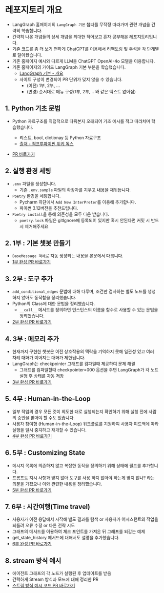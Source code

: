 # 레포지토리 개요

- LangGraph 홈페이지의 `LangGraph 기본` 챕터를 무작정 따라가며 관련 개념을 간략히 학습합니다.
- 간략히 나온 개념들의 상세 개념을 최대한 적어보고 혼자 공부해본 레포지토리입니다.
- 기존 코드를 좀 더 보기 편하게 ChatGPT를 이용해서 리팩토링 및 주석을 각 단계별로 달아뒀습니다.
- 기존 홈페이지 예시와 다르게 LLM을 ChatGPT OpenAI-4o 모델을 이용합니다.
- 기존 홈페이지의 가이드 LangGraph 기본 부분을 학습했습니다.
  - [LangGraph 기본 - 개요](https://langchain-ai.github.io/langgraph/concepts/why-langgraph/)
  - 사이트 구성이 변경되어 PR 단위가 맞지 않을 수 있습니다.
    - (이전) 1부, 2부, ...
    - (변경) 순서대로 메뉴 구성(1부, 2부, .. 와 같은 텍스트 없어짐)

## 1. Python 기초 문법

- Python 자료구조를 직접적으로 다뤄본지 오래되어 기초 예시를 적고 따라치며 학습했습니다.
  - 리스트, bool, dictionay 등 Python 자료구조
  - [출처 - 점프투파이썬 위키 독스](https://wikidocs.net/book/1)

- [PR 바로가기](https://github.com/CheorHyeon/LangGraphTutorial/pull/4)

## 2. 실행 환경 세팅
- `.env` 파일을 생성합니다.
  - 기존 `.env.sample` 파일의 확장자를 지우고 내용을 채워둡니다.
- `Poetry` 환경을 세팅합니다.
  - Pycharm 하단에서 `Add New InterPreter`를 이용해 추가합니다.
  - 파이썬 3.12버전을 추천드립니다.
- `Poetry install`을 통해 의존성을 모두 다운 받습니다.
  - `poetry.lock` 파일은 gitIgnore에 등록되어 있지만 혹시 안된다면 커밋 시 반드시 제거해주세요

## 2. 1부 : 기본 챗봇 만들기
- `BaseMessage 객체`로 자동 생성되는 내용을 본문에서 다룹니다.
- [1부 완성 PR 바로가기](https://github.com/CheorHyeon/LangGraphTutorial/pull/1)

## 3. 2부 : 도구 추가
- `add_conditional_edges` 문법에 대해 다루며, 조건만 검사하는 별도 노드를 생성하지 않아도 동작함을 정리했습니다.
- Python의 Class에 대한 문법을 정리했습니다.
  - `__call__` 메서드를 정의하면 인스턴스의 이름을 함수로 사용할 수 있는 문법을 정리했습니다.
- [2부 완성 PR 바로가기](https://github.com/CheorHyeon/LangGraphTutorial/pull/3)

## 4. 3부 : 메모리 추가
- 현재까지 구현한 챗봇은 이전 상호작용의 맥락을 기억하지 못해 일관성 있고 여러 차례 대화가 이어지는 대화가 제한됩니다.
- LangGraph는 checkpointer 그래프를 컴파일때 제공하여 문제 해결
  - 그래프를 컴파일할때 checkpointer=000 옵션을 주면 LangGraph가 각 노드 실행 후 상태를 자동 저장
- [3부 완성 PR 바로가기](https://github.com/CheorHyeon/LangGraphTutorial/pull/5)

## 5. 4부 : Human-in-the-Loop
- 일부 작업의 경우 모든 것이 의도한 대로 실행되는지 확인하기 위해 실행 전에 사람의 승인을 받아야 할 수도 있습니다.
- 사용자 참여형 (Human-in-the-Loop) 워크플로를 지원하여 사용자 피드백에 따라 실행을 일시 중지하고 재개할 수 있습니다.
- [4부 완성 PR 바로가기](https://github.com/CheorHyeon/LangGraphTutorial/pull/6)

## 6. 5부 : Customizing State
- 메시지 목록에 의존하지 않고 복잡한 동작을 정의하기 위해 상태에 필드를 추가합니다.
- 프롬프트 지시 사항과 맞지 않아 도구를 사용 하지 않아야 하는게 맞지 않나? 라는 의문을 가졌으나 이와 관련한 내용을 정리했습니다.
- [5부 완성 PR 바로가기](https://github.com/CheorHyeon/LangGraphTutorial/pull/7)

## 7. 6부 : 시간여행(Time travel)
- 사용자가 이전 응답에서 시작해 별도 결과를 탐색 or 사용자가 어시스턴트의 작업을 되돌려 오류 수정 or 다른 전략 시도
- 그래프의 메서드를 이용하여 체크 포인트를 가져온 뒤 그래프를 되감는 예제
- get_state_history 메서드에 대해서도 설명을 추가했습니다.
- [6부 완성 PR 바로가기](https://github.com/CheorHyeon/LangGraphTutorial/pull/8)

## 8. stream 방식 예시
- 에이전트 그래프의 각 노드가 실행된 후 업데이트를 받음
- 간략하게 Stream 방식과 모드에 대해 정리한 PR
- [스트림 방식 예시 코드 PR 바로가기](https://github.com/CheorHyeon/LangGraphTutorial/pull/2)

